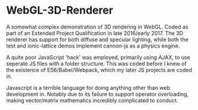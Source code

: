 # WebGL-3D-Renderer
A somewhat complex demonstration of 3D rendering in WebGL. Coded as part of an Extended Project Qualification 
in late 2016/early 2017. The 3D renderer has support for both diffuse and specular lighting, while both the test 
and ionic-lattice demos implement cannon-js as a physics engine.

A quite poor JavaScript 'hack' was employed, primarily using AJAX, to use seperate JS files with a folder structure.
This was coded before I knew of the existence of ES6/Babel/Webpack, which my later JS projects are coded in.

Javascript is a terrible language for doing anything other than web development in. Notably due to its failure to
support operator overloading, making vector/matrix mathematics incredibly complicated to conduct.
